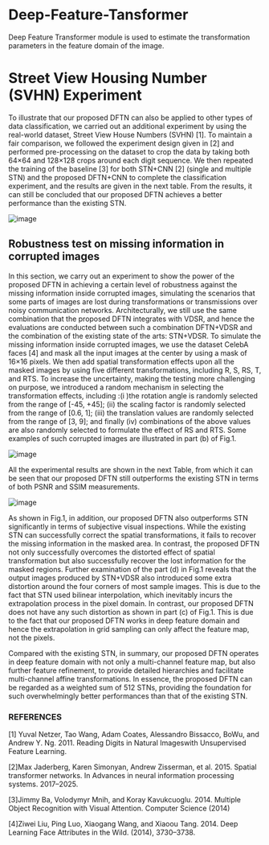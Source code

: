 # Deep-Feature-Tansformer
Deep Feature Transformer module is used to estimate the transformation parameters  in the feature domain of the image.



# Street View Housing Number (SVHN) Experiment 
To illustrate that our proposed DFTN can also be applied to other types of data classification, we carried out an additional experiment by using the real-world dataset, Street View House Numbers (SVHN) [1]. To maintain a fair comparison, we followed the experiment design given in [2] and performed pre-processing on the dataset to crop the data by taking both 64×64 and 128×128 crops around each digit sequence. We then repeated the training of the baseline [3] for both STN+CNN [2] (single and multiple STN) and the proposed DFTN+CNN to complete the classification experiment, and the results are given in the next table. From the results, it can still be concluded that our proposed DFTN achieves a better performance than the existing STN.

![image](https://user-images.githubusercontent.com/44599319/56183391-0092a380-6049-11e9-9edf-f180654550dd.png)



## Robustness test on missing information in corrupted images

In this section, we carry out an experiment to show the power of the proposed DFTN in achieving a certain level of robustness against the missing information inside corrupted images, simulating the scenarios that some parts of images are lost during transformations or transmissions over noisy communication networks. Architecturally, we still use the same combination that the proposed DFTN integrates with VDSR, and hence the evaluations are conducted between
such a combination DFTN+VDSR and the combination of the existing state of the arts: STN+VDSR. To simulate the missing information inside corrupted images, we use the dataset CelebA faces [4] and mask all the input images at the center by using a mask of 16×16 pixels. We then add spatial transformation effects upon all the masked images by using five different transformations, including R, S, RS, T, and RTS. To increase the uncertainty, making the testing more challenging on purpose, we introduced a random mechanism in selecting the transformation effects, including :(i )the rotation angle is randomly selected from the range of [-45, +45]; (ii) the scaling factor is randomly selected from the range of [0.6, 1]; (iii) the translation values are randomly selected from the range of [3, 9]; and finally (iv) combinations of the above values are also randomly selected to formulate the effect of RS and RTS. Some examples of
such corrupted images are illustrated in part (b) of Fig.1.  
  
  
  
   ![image](https://user-images.githubusercontent.com/44599319/56183815-9975ee80-604a-11e9-9761-c94f64a8c891.png)



All the experimental results are shown in the next Table, from which it can be seen that our proposed DFTN still outperforms the existing STN in terms of both PSNR and SSIM measurements.

![image](https://user-images.githubusercontent.com/44599319/56183704-266c7800-604a-11e9-9776-c284ae811817.png)

As shown in Fig.1, in addition, our proposed DFTN also outperforms STN significantly in terms of subjective visual inspections. While the existing STN can successfully correct the spatial transformations, it fails to recover the missing information in the masked area. In contrast, the proposed DFTN not only successfully overcomes the distorted effect of spatial transformation but also successfully recover the lost information for the masked regions. Further examination of the part (d) in Fig.1 reveals that the output images produced by STN+VDSR also introduced some extra distortion around the four corners of most sample images. This is due to the fact that STN used bilinear interpolation, which inevitably incurs the extrapolation process in the pixel domain.
In contrast, our proposed DFTN does not have any such distortion as shown in part (c) of Fig.1. This is due to the fact that our proposed DFTN works in deep feature domain and hence the extrapolation in grid sampling can only affect the feature map, not the pixels.

Compared with the existing STN, in summary, our proposed DFTN operates in deep feature domain with not only a multi-channel feature map, but also further feature refinement, to provide detailed hierarchies and facilitate multi-channel affine transformations. In essence, the proposed DFTN can be regarded as a weighted sum of 512 STNs, providing the foundation for such overwhelmingly better performances than that of the existing STN.



### REFERENCES
[1] Yuval Netzer, Tao Wang, Adam Coates, Alessandro Bissacco, BoWu, and Andrew Y. Ng. 2011. Reading Digits in Natural Imageswith Unsupervised Feature Learning.


[2]Max Jaderberg, Karen Simonyan, Andrew Zisserman, et al. 2015. Spatial transformer networks. In Advances in neural information processing systems. 2017–2025.


[3]Jimmy Ba, Volodymyr Mnih, and Koray Kavukcuoglu. 2014. Multiple Object Recognition with Visual Attention. Computer Science (2014)


[4]Ziwei Liu, Ping Luo, Xiaogang Wang, and Xiaoou Tang. 2014. Deep Learning Face Attributes in the Wild. (2014), 3730–3738.
